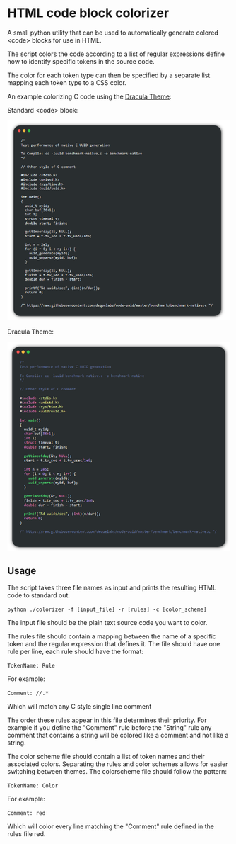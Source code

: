 # HTML code block colorizer

A small python utility that can be used to automatically generate colored \<code\> blocks for use in HTML.

The script colors the code according to a list of regular expressions define how to identify specific tokens in the source code.

The color for each token type can then be specified by a separate list mapping each token type to a CSS color.

An example colorizing C code using the [Dracula Theme](https://draculatheme.com/):

Standard \<code\> block:

![An image of uncolored C code](./images/uncolored.png)

Dracula Theme:

![An image of colored C code](./images/colored.png)

## Usage

The script takes three file names as input and prints the resulting HTML code to standard out.

`python ./colorizer -f [input_file] -r [rules] -c [color_scheme]`

The input file should be the plain text source code you want to color.

The rules file should contain a mapping between the name of a specific token and the regular expression that defines it. The file should have one rule per line, each rule should have the format:

`TokenName: Rule`

For example:

`Comment: //.*`

Which will match any C style single line comment

The order these rules appear in this file determines their priority. For example if you define the "Comment" rule before the "String" rule any comment that contains a string will be colored like a comment and not like a string.


The color scheme file should contain a list of token names and their associated colors. Separating the rules and color schemes allows for easier switching between themes. The colorscheme file should follow the pattern:

`TokenName: Color`

For example:

`Comment: red`

Which will color every line matching the "Comment" rule defined in the rules file red.